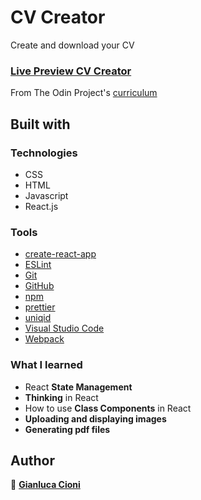 # CV Creator

Create and download your CV

### [Live Preview CV Creator](https://gianlucacioni.github.io/cv-creator/)

From The Odin Project's [curriculum](https://www.theodinproject.com/paths/full-stack-javascript/courses/javascript/lessons/cv-application)

## Built with

### Technologies

- CSS
- HTML
- Javascript
- React.js

### Tools

- [create-react-app](https://create-react-app.dev/)
- [ESLint](https://eslint.org/)
- [Git](https://git-scm.com/)
- [GitHub](https://github.com/)
- [npm](https://www.npmjs.com/)
- [prettier](https://prettier.io/)
- [uniqid](https://www.npmjs.com/package/uniqid/)
- [Visual Studio Code](https://code.visualstudio.com/)
- [Webpack](https://webpack.js.org/)

### What I learned

- React **State Management**
- **Thinking** in React
- How to use **Class Components** in React
- **Uploading and displaying images**
- **Generating pdf files**

## Author

👤 **[Gianluca Cioni](https://github.com/GianlucaCioni)**
